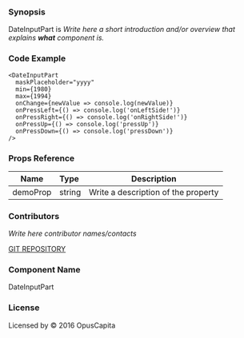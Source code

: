 ### Synopsis

DateInputPart is 
*Write here a short introduction and/or overview that explains **what** component is.*

### Code Example

```
<DateInputPart
  maskPlaceholder="yyyy"
  min={1980}
  max={1994}
  onChange={newValue => console.log(newValue)}
  onPressLeft={() => console.log('onLeftSide!')}
  onPressRight={() => console.log('onRightSide!')}
  onPressUp={() => console.log('pressUp')}
  onPressDown={() => console.log('pressDown')}
/>
```

### Props Reference

| Name                          | Type                  | Description                                                |
| ------------------------------|:----------------------| -----------------------------------------------------------|
| demoProp | string | Write a description of the property |

### Contributors
*Write here contributor names/contacts*

[GIT REPOSITORY](http://buildserver.jcatalog.com/gitweb/?p=js-react-application-generator.git)

### Component Name

DateInputPart

### License

Licensed by © 2016 OpusCapita


